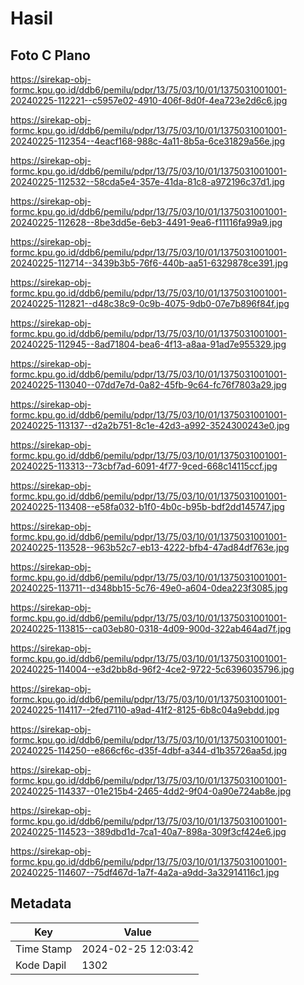 # Hasil

## Foto C Plano

https://sirekap-obj-formc.kpu.go.id/ddb6/pemilu/pdpr/13/75/03/10/01/1375031001001-20240225-112221--c5957e02-4910-406f-8d0f-4ea723e2d6c6.jpg

https://sirekap-obj-formc.kpu.go.id/ddb6/pemilu/pdpr/13/75/03/10/01/1375031001001-20240225-112354--4eacf168-988c-4a11-8b5a-6ce31829a56e.jpg

https://sirekap-obj-formc.kpu.go.id/ddb6/pemilu/pdpr/13/75/03/10/01/1375031001001-20240225-112532--58cda5e4-357e-41da-81c8-a972196c37d1.jpg

https://sirekap-obj-formc.kpu.go.id/ddb6/pemilu/pdpr/13/75/03/10/01/1375031001001-20240225-112628--8be3dd5e-6eb3-4491-9ea6-f11116fa99a9.jpg

https://sirekap-obj-formc.kpu.go.id/ddb6/pemilu/pdpr/13/75/03/10/01/1375031001001-20240225-112714--3439b3b5-76f6-440b-aa51-6329878ce391.jpg

https://sirekap-obj-formc.kpu.go.id/ddb6/pemilu/pdpr/13/75/03/10/01/1375031001001-20240225-112821--d48c38c9-0c9b-4075-9db0-07e7b896f84f.jpg

https://sirekap-obj-formc.kpu.go.id/ddb6/pemilu/pdpr/13/75/03/10/01/1375031001001-20240225-112945--8ad71804-bea6-4f13-a8aa-91ad7e955329.jpg

https://sirekap-obj-formc.kpu.go.id/ddb6/pemilu/pdpr/13/75/03/10/01/1375031001001-20240225-113040--07dd7e7d-0a82-45fb-9c64-fc76f7803a29.jpg

https://sirekap-obj-formc.kpu.go.id/ddb6/pemilu/pdpr/13/75/03/10/01/1375031001001-20240225-113137--d2a2b751-8c1e-42d3-a992-3524300243e0.jpg

https://sirekap-obj-formc.kpu.go.id/ddb6/pemilu/pdpr/13/75/03/10/01/1375031001001-20240225-113313--73cbf7ad-6091-4f77-9ced-668c14115ccf.jpg

https://sirekap-obj-formc.kpu.go.id/ddb6/pemilu/pdpr/13/75/03/10/01/1375031001001-20240225-113408--e58fa032-b1f0-4b0c-b95b-bdf2dd145747.jpg

https://sirekap-obj-formc.kpu.go.id/ddb6/pemilu/pdpr/13/75/03/10/01/1375031001001-20240225-113528--963b52c7-eb13-4222-bfb4-47ad84df763e.jpg

https://sirekap-obj-formc.kpu.go.id/ddb6/pemilu/pdpr/13/75/03/10/01/1375031001001-20240225-113711--d348bb15-5c76-49e0-a604-0dea223f3085.jpg

https://sirekap-obj-formc.kpu.go.id/ddb6/pemilu/pdpr/13/75/03/10/01/1375031001001-20240225-113815--ca03eb80-0318-4d09-900d-322ab464ad7f.jpg

https://sirekap-obj-formc.kpu.go.id/ddb6/pemilu/pdpr/13/75/03/10/01/1375031001001-20240225-114004--e3d2bb8d-96f2-4ce2-9722-5c6396035796.jpg

https://sirekap-obj-formc.kpu.go.id/ddb6/pemilu/pdpr/13/75/03/10/01/1375031001001-20240225-114117--2fed7110-a9ad-41f2-8125-6b8c04a9ebdd.jpg

https://sirekap-obj-formc.kpu.go.id/ddb6/pemilu/pdpr/13/75/03/10/01/1375031001001-20240225-114250--e866cf6c-d35f-4dbf-a344-d1b35726aa5d.jpg

https://sirekap-obj-formc.kpu.go.id/ddb6/pemilu/pdpr/13/75/03/10/01/1375031001001-20240225-114337--01e215b4-2465-4dd2-9f04-0a90e724ab8e.jpg

https://sirekap-obj-formc.kpu.go.id/ddb6/pemilu/pdpr/13/75/03/10/01/1375031001001-20240225-114523--389dbd1d-7ca1-40a7-898a-309f3cf424e6.jpg

https://sirekap-obj-formc.kpu.go.id/ddb6/pemilu/pdpr/13/75/03/10/01/1375031001001-20240225-114607--75df467d-1a7f-4a2a-a9dd-3a32914116c1.jpg


## Metadata

| Key        | Value               |
| ---------- | ------------------- |
| Time Stamp | 2024-02-25 12:03:42 |
| Kode Dapil | 1302                |



